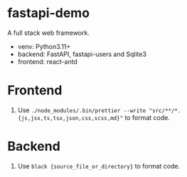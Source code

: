 # fastapi-demo
A full stack web framework.

- venv: Python3.11+
- backend: FastAPI, fastapi-users and Sqlite3
- frontend: react-antd 


# Frontend
1. Use `./node_modules/.bin/prettier --write "src/**/*.{js,jsx,ts,tsx,json,css,scss,md}"` to format code.

# Backend
1. Use `black {source_file_or_directory}` to format code.
